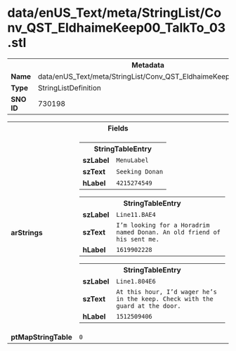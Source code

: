 <h1>data/enUS_Text/meta/StringList/Conv_QST_EldhaimeKeep00_TalkTo_03.stl</h1><table><tr><th colspan="100%">Metadata</th></tr><tr><td><b>Name</b></td><td>data/enUS_Text/meta/StringList/Conv_QST_EldhaimeKeep00_TalkTo_03.stl</td></tr><tr><td><b>Type</b></td><td>StringListDefinition</td></tr><tr><td><b>SNO ID</b></td><td>730198</td></tr></table>

<table><tr><th colspan="100%">Fields</th></tr><tr><td><b>arStrings</b></td><td><table><tr><th colspan="100%">StringTableEntry</th></tr><tr><td><b>szLabel</b></td><td><code>MenuLabel</code></td></tr><tr><td><b>szText</b></td><td><code>Seeking Donan</code></td></tr><tr><td><b>hLabel</b></td><td><code>4215274549</code></td></tr></table>


<table><tr><th colspan="100%">StringTableEntry</th></tr><tr><td><b>szLabel</b></td><td><code>Line11.BAE4</code></td></tr><tr><td><b>szText</b></td><td><code>I’m looking for a Horadrim named Donan. An old friend of his sent me.</code></td></tr><tr><td><b>hLabel</b></td><td><code>1619902228</code></td></tr></table>


<table><tr><th colspan="100%">StringTableEntry</th></tr><tr><td><b>szLabel</b></td><td><code>Line1.804E6</code></td></tr><tr><td><b>szText</b></td><td><code>At this hour, I’d wager he’s in the keep. Check with the guard at the door.</code></td></tr><tr><td><b>hLabel</b></td><td><code>1512509406</code></td></tr></table>


</td></tr><tr><td><b>ptMapStringTable</b></td><td><code>0</code></td></tr></table>

